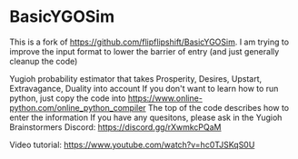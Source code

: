 # BasicYGOSim

This is a fork of https://github.com/flipflipshift/BasicYGOSim. I am trying to improve the input format to lower the barrier of entry (and just generally cleanup the code)

Yugioh probability estimator that takes Prosperity, Desires, Upstart, Extravagance, Duality into account
If you don't want to learn how to run python, just copy the code into https://www.online-python.com/online_python_compiler
The top of the code describes how to enter the information
If you have any quesitons, please ask in the Yugioh Brainstormers Discord: https://discord.gg/rXwmkcPQaM

Video tutorial: https://www.youtube.com/watch?v=hc0TJSKqS0U
